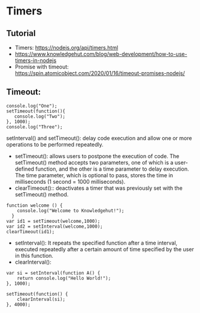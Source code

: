# Timers

## Tutorial
- Timers: https://nodejs.org/api/timers.html
- https://www.knowledgehut.com/blog/web-development/how-to-use-timers-in-nodejs
- Promise with timeout: https://spin.atomicobject.com/2020/01/16/timeout-promises-nodejs/

## Timeout:
```
console.log("One");
setTimeout(function(){
   console.log("Two");
}, 1000);
console.log("Three");
```

setInterval() and setTimeout(): delay code execution and allow one or more operations to be performed repeatedly.
- setTimeout(): allows users to postpone the execution of code. The setTimeout() method accepts two parameters, one of which is a user-defined function, and the other is a time parameter to delay execution. The time parameter, which is optional to pass, stores the time in milliseconds (1 second = 1000 milliseconds).
- clearTimeout():: deactivates a timer that was previously set with the setTimeout() method.
```
function welcome () {   
    console.log("Welcome to Knowledgehut!");   
  }   
var id1 = setTimeout(welcome,1000);   
var id2 = setInterval(welcome,1000);   
clearTimeout(id1);
```

- setInterval(): It repeats the specified function after a time interval, executed repeatedly after a certain amount of time specified by the user in this function.
- clearInterval():
```
var si = setInterval(function A() { 
    return console.log("Hello World!"); 
}, 1000); 

setTimeout(function() { 
    clearInterval(si); 
}, 4000);
```
